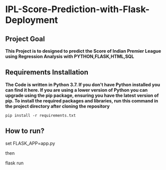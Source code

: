 # IPL-Score-Prediction-with-Flask-Deployment

## Project Goal

 **This Project is to designed to predict the Score of Indian Premier League using Regression Analysis with PYTHON,FLASK,HTML,SQL**

## Requirements Installation

**The Code is written in Python 3.7. If you don't have Python installed you can find it here. If you are using a lower version of Python you can upgrade using the pip package, ensuring you have the latest version of pip. To install the required packages and libraries, run this command in the project directory after cloning the repository**

    pip install -r requirements.txt
    
## How to run?

set FLASK_APP=app.py

then 

flask run


